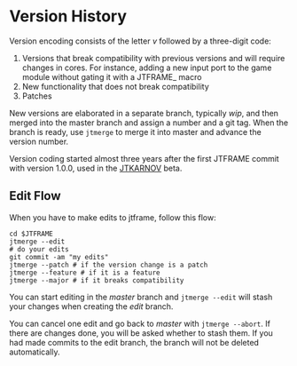 # Version History

Version encoding consists of the letter _v_ followed by a three-digit code:

1. Versions that break compatibility with previous versions and will require changes in cores. For instance, adding a new input port to the game module without gating it with a JTFRAME_ macro
2. New functionality that does not break compatibility
3. Patches

New versions are elaborated in a separate branch, typically _wip_, and then merged into the master branch and assign a number and a git tag. When the branch is ready, use `jtmerge` to merge it into master and advance the version number.

Version coding started almost three years after the first JTFRAME commit with version 1.0.0, used in the [JTKARNOV](https://github.com/jotego/jtcop) beta.

## Edit Flow

When you have to make edits to jtframe, follow this flow:

```
cd $JTFRAME
jtmerge --edit
# do your edits
git commit -am "my edits"
jtmerge --patch # if the version change is a patch
jtmerge --feature # if it is a feature
jtmerge --major # if it breaks compatibility
```

You can start editing in the _master_ branch and `jtmerge --edit` will stash your changes when creating the _edit_ branch.

You can cancel one edit and go back to _master_ with `jtmerge --abort`. If there are changes done, you will be asked whether to stash them. If you had made commits to the edit branch, the branch will not be deleted automatically.